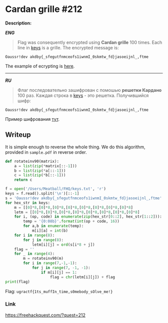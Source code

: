 # Cardan grille #212
**Description:**

***ENG***
> Flag was consequently encrypted using **Cardan grille** 100 times. Each line in [keys](/FHQ/files/ppc/keys.txt) is a grille. The encrypted message is:

`Oaussr!dev akdby{_sfegutfnmceofs1iwnmI_0skmtw_fd}jasoeijnl_,ftme`

The example of ecrypting is [here](/FHQ/files/ppc/sample.pdf).

---

***RU***
> Флаг последовательно зашифрован с помошью **решетки Кардано** 100 раз. Каждая строка в [keys](/FHQ/files/ppc/keys.txt) - это решетка. Получившийся шифр:

`Oaussr!dev akdby{_sfegutfnmceofs1iwnmI_0skmtw_fd}jasoeijnl_,ftme`

Пример шифрования [тут](/FHQ/files/ppc/sample.pdf).

## Writeup

It is simple enough to reverse the whole thing. We do this algorithm, provided in `sample.pdf` in reverse order.

```python
def rotateinv90(matrix):
    a = list(zip(*matrix[::-1]))
    b = list(zip(*a[::-1]))
    c = list(zip(*b[::-1]))
    return c

f = open('/Users/Meatball/FHQ/keys.txt', 'r')
keys = f.read().split('\n')[::-1]
s = 'Oaussr!dev akdby{_sfegutfnmceofs1iwnmI_0skmtw_fd}jasoeijnl_,ftme'
for hex_str in keys:
    m = [[0]*8,[0]*8,[0]*8,[0]*8,[0]*8,[0]*8,[0]*8,[0]*8]
    letm = [[0]*8,[0]*8,[0]*8,[0]*8,[0]*8,[0]*8,[0]*8,[0]*8]
    for i, (op, code) in enumerate(zip(hex_str[0::2], hex_str[1::2])):
        temp = '{0:08b}'.format(int(op + code, 16))
        for a,b in enumerate(temp):
            m[i][a] = int(b)
    for i in range(8):
        for j in range(8):
            letm[i][j] = ord(s[i*8 + j])
    flag = ''
    for _ in range(4):
        m = rotateinv90(m)
        for i in range(7,-1,-1):
            for j in range(7, -1, -1):
                if m[i][j] == 1:
                    flag = chr(letm[i][j]) + flag
print(flag)
```

Flag: `ugractf{1ts_muffIn_time,s0mebody_sOlve_me!}`

### Link

https://freehackquest.com/?quest=212
